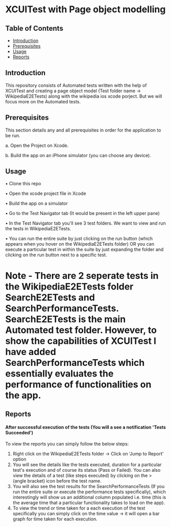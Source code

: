 # XCUITest with Page object modelling

## Table of Contents

* [Introduction](#Introduction)
* [Prerequisites](#Prerequisites)
* [Usage](#Usage)
* [Reports](#Reports)

## Introduction

This repository consists of Automated tests written with the help of XCUITest and creating a page object model (Test folder name -> WikipediaE2ETests) along with the wikipedia ios xcode porject. But we will focus more on the Automated tests.

## Prerequisites

This section details any and all prerequisites in order for the application to be run.

a. Open the Project on Xcode.

b. Build the app on an iPhone simulator (you can choose any device).


## Usage

•	Clone this repo

•	Open the xcode project file in Xcode

•	Build the app on a simulator

•	Go to the Test Navigator tab (It would be present in the left upper pane)

•	In the Test Navigator tab you'll see 3 test folders. We want to view and run the tests in WikipediaE2ETests.

•   You can run the entire suite by just clicking on the run button (which appears when you hover on the WikipediaE2ETests folder) OR you can execute a particular test in within the suite by just expanding the folder and clicking on the run button next to a specific test.

# Note - There are 2 seperate tests in the WikipediaE2ETests folder SearchE2ETests and SearchPerformanceTests. SearchE2ETests is the main Automated test folder. However, to show the capabilities of XCUITest I have added SearchPerformanceTests which essentially evaluates the performance of functionalities on the app.

## Reports

#### After successful execution of the tests (You will a see a notification 'Tests Succeeded')

To view the reports you can simply follow the below steps:

1. Right click on the WikipediaE2ETests folder -> Click on 'Jump to Report' option
2. You will see the details like the tests executed, duration for a particular test's execution and of course its status (Pass or Failed). You can also view the details of a test (like steps executed) by clicking on the > (angle bracket) icon before the test name.
3. You will also see the test results for the SearchPerformanceTests (If you run the entire suite or execute the performance tests specifically), which interestingly will show us an additional column populated i.e. time (this is the average time that a particular functionality takes to load on the app).
4. To view the trend or time taken for a each execution of the test specifically you can simply click on the time value -> it will open a bar graph for time taken for each execution.
